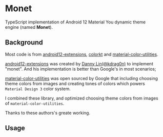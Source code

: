 # Monet

TypeScript implementation of Android 12 Material You dynamic theme engine (named **Monet**).

## Background
Most code is from [android12-extensions](https://github.com/kdrag0n/android12-extensions), [colorkt](https://github.com/kdrag0n/colorkt) and [material-color-utilities](https://github.com/material-foundation/material-color-utilities).

[android12-extensions](https://github.com/kdrag0n/android12-extensions) was created by [Danny Lin(@kdrag0n)](https://twitter.com/kdrag0n) to implement "monet". And his implementation is better than Google's in most scenarios;

[material-color-utilities](https://github.com/material-foundation/material-color-utilities) was open sourced by Google that including choosing theme colors from images and creating tones of colors which powers `Material Design 3` color system.

I combined these library, and optimized choosing theme colors from images of `material-color-utilities`.

Thanks to these authors's greate working.

## Usage
